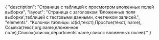 {
"description": "Страница с таблицей c просмотром вложенных полей выборки",
"layout": "Страница с заголовком 'Вложенные поля выборки',таблицей с тестовыми данными, счетчиком записей.",
"elements": "Колонки таблицы: id(id,текст),Простое(текст, name), Ссылка(текст,org.name,вложенное поле),Список(список,departments.name,список вложенных полей)."
}